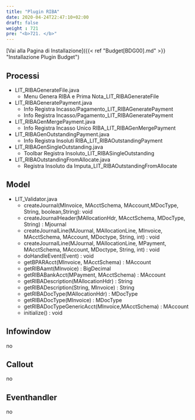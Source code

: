 ```yaml
---
title: "Plugin RIBA"
date: 2020-04-24T22:47:10+02:00
draft: false
weight : 721
pre: "<b>721. </b>"
---
```


[Vai alla Pagina di Installazione]({{< ref "Budget[BDG00].md" >}} "Installazione Plugin Budget")

## Processi
- LIT_RIBAGenerateFile.java
    - Menu Genera RIBA e Prima Nota_LIT_RIBAGenerateFile
- LIT_RIBAGeneratePayment.java
    - Info Registra Incasso/Pagamento_LIT_RIBAGeneratePayment
    - Info Registra Incasso/Pagamento_LIT_RIBAGeneratePayment
- LIT_RIBAGenMergePayment.java
    - Info Registra Incasso Unico RIBA_LIT_RIBAGenMergePayment
- LIT_RIBAGenOutstandingPayment.java
    - Info Registra Insoluti RIBA_LIT_RIBAOutstandingPayment
- LIT_RIBAGenSingleOutstanding.java
    - Toolbar Registra Insoluto_LIT_RIBASingleOutstanding
- LIT_RIBAOutstandingFromAllocate.java
    - Registra Insoluto da Imputa_LIT_RIBAOutstandingFromAllocate

## Model
- LIT_Validator.java
    - createJournal(MInvoice, MAcctSchema, MAccount,MDocType, String, boolean,String): void
    - createJournalHeader(MAllocationHdr, MAcctSchema, MDocType, String) : Mjournal
    - createJournalLine(MJournal, MAllocationLine, MInvoice, MAcctSchema, MAccount, MDoctype, String, int) : void
    - createJournalLine(MJournal, MAllocationLine, MPayment, MAcctSchema, MAccount, MDoctype, String, int) : void
    - doHandleEvent(Event) : void
    - getBPARAcct(MInvoice, MAcctSchema) : MAccount
    - getRIBAamt(MInvoice) : BigDecimal
    - getRIBABankAcct(MPayment, MAcctSchema) : MAccount
    - getRIBADescription(MAllocationHdr) : String
    - getRIBADescription(String, MInvoice) : String
    - getRIBADocType(MAllocationHdr) : MDocType
    - getRIBADocType(MInvoice) : MDocType
    - getRIBADocTypeGenericAcct(MInvoice,MAcctSchema) : MAccount
    - initialize() : void

    
## Infowindow
no

## Callout
no
    
## Eventhandler
no 


